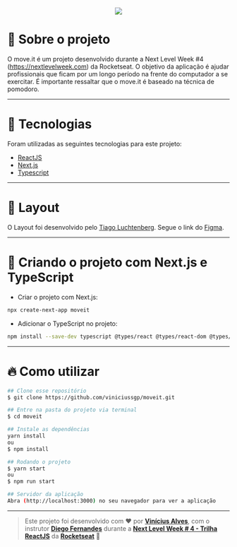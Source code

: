 <h1 align="center"><img src="https://user-images.githubusercontent.com/60162736/108780878-d022c700-7547-11eb-9288-63242915c9ad.png"></h1>

# :book: Sobre o projeto

O move.it é um projeto desenvolvido durante a Next Level Week #4 (https://nextlevelweek.com) da 
Rocketseat. O objetivo da aplicação é ajudar profissionais que ficam por um longo período na frente
do computador a se exercitar. É importante ressaltar que o move.it é baseado na técnica de pomodoro.

---

# :rocket: Tecnologias
Foram utilizadas as seguintes tecnologias para este projeto:
- [ReactJS](https://pt-br.reactjs.org)
- [Next.js](https://nextjs.org)
- [Typescript](https://www.typescriptlang.org)

---

# :art: Layout
O Layout foi desenvolvido pelo [Tiago Luchtenberg](https://www.instagram.com/tiagoluchtenberg/). Segue
o link do [Figma](https://www.figma.com/file/ge20pu3ofMOKoliUyKx1Nl/Move.it-1.0/duplicate).

---

# :wrench: Criando o projeto com Next.js e TypeScript

- Criar o projeto com Next.js:

```bash
npx create-next-app moveit
```

- Adicionar o TypeScript no projeto:

```bash
npm install --save-dev typescript @types/react @types/react-dom @types/node
```

---

# :fire: Como utilizar

```bash
## Clone esse repositório
$ git clone https://github.com/viniciussgp/moveit.git

## Entre na pasta do projeto via terminal
$ cd moveit

## Instale as dependências
yarn install
ou
$ npm install

## Rodando o projeto
$ yarn start
ou
$ npm run start

## Servidor da aplicação
Abra (http://localhost:3000) no seu navegador para ver a aplicação
```
---

>Este projeto foi desenvolvido com ❤️ por **[Vinícius Alves](https://github.com/viniciussgp/)**, com o instrutor **[Diego Fernandes](https://www.linkedin.com/in/diego-schell-fernandes/)** durante a **[Next Level Week # 4 - Trilha ReactJS](https://nextlevelweek.com/)** da **[Rocketseat](https://rocketseat.com.br)** 💜<br> 